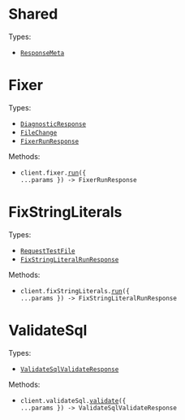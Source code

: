 # Shared

Types:

- <code><a href="./src/resources/shared.ts">ResponseMeta</a></code>

# Fixer

Types:

- <code><a href="./src/resources/fixer.ts">DiagnosticResponse</a></code>
- <code><a href="./src/resources/fixer.ts">FileChange</a></code>
- <code><a href="./src/resources/fixer.ts">FixerRunResponse</a></code>

Methods:

- <code title="post /v1/fixer">client.fixer.<a href="./src/resources/fixer.ts">run</a>({ ...params }) -> FixerRunResponse</code>

# FixStringLiterals

Types:

- <code><a href="./src/resources/fix-string-literals.ts">RequestTestFile</a></code>
- <code><a href="./src/resources/fix-string-literals.ts">FixStringLiteralRunResponse</a></code>

Methods:

- <code title="post /v1/fix-string-literals">client.fixStringLiterals.<a href="./src/resources/fix-string-literals.ts">run</a>({ ...params }) -> FixStringLiteralRunResponse</code>

# ValidateSql

Types:

- <code><a href="./src/resources/validate-sql.ts">ValidateSqlValidateResponse</a></code>

Methods:

- <code title="post /v1/validate-sql">client.validateSql.<a href="./src/resources/validate-sql.ts">validate</a>({ ...params }) -> ValidateSqlValidateResponse</code>

